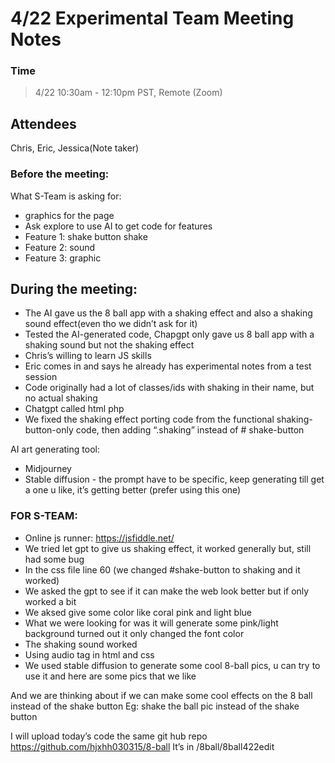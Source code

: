 # 4/22 Experimental Team Meeting Notes

### Time

> 4/22 10:30am - 12:10pm PST, Remote (Zoom)

## Attendees

Chris, Eric, Jessica(Note taker)

### Before the meeting:

What S-Team is asking for:

- graphics for the page
- Ask explore to use AI to get code for features
- Feature 1: shake button shake
- Feature 2: sound
- Feature 3: graphic

## During the meeting:

- The AI gave us the 8 ball app with a shaking effect and also a shaking sound effect(even tho we didn’t ask for it)
- Tested the AI-generated code, Chapgpt only gave us 8 ball app with a shaking sound but not the shaking effect
- Chris’s willing to learn JS skills
- Eric comes in and says he already has experimental notes from a test session
- Code originally had a lot of classes/ids with shaking in their name, but no actual shaking
- Chatgpt called html php
- We fixed the shaking effect porting code from the functional shaking-button-only code, then adding “.shaking” instead of # shake-button

AI art generating tool:

- Midjourney
- Stable diffusion - the prompt have to be specific, keep generating till get a one u like, it’s getting better (prefer using this one)

### FOR S-TEAM:

- Online js runner: https://jsfiddle.net/
- We tried let gpt to give us shaking effect, it worked generally but, still had some bug
- In the css file line 60 (we changed #shake-button to shaking and it worked)
- We asked the gpt to see if it can make the web look better but if only worked a bit
- We aksed give some color like coral pink and light blue
- What we were looking for was it will generate some pink/light background turned out it only changed the font color
- The shaking sound worked
- Using audio tag in html and css
- We used stable diffusion to generate some cool 8-ball pics, u can try to use it and here are some pics that we like

And we are thinking about if we can make some cool effects on the 8 ball instead of the shake button
Eg: shake the ball pic instead of the shake button

I will upload today’s code the same git hub repo
https://github.com/hjxhh030315/8-ball
It’s in /8ball/8ball422edit
